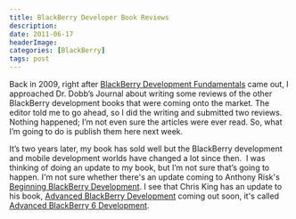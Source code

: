 ```yaml
---
title: BlackBerry Developer Book Reviews
description: 
date: 2011-06-17
headerImage: 
categories: [BlackBerry]
tags: post
---
```


Back in 2009, right after [BlackBerry Development Fundamentals](http://www.bbdevfundamentals.com) came out, I approached Dr. Dobb’s Journal about writing some reviews of the other BlackBerry development books that were coming onto the market. The editor told me to go ahead, so I did the writing and submitted two reviews. Nothing happened; I’m not even sure the articles were ever read. So, what I’m going to do is publish them here next week.

It’s two years later, my book has sold well but the BlackBerry development and mobile development worlds have changed a lot since then.  I was thinking of doing an update to my book, but I’m not sure that’s going to happen. I'm not sure whether there's an update coming to Anthony Risk's [Beginning BlackBerry Development](http://www.amazon.com/gp/product/1430272252/ref=as_li_ss_tl?ie=UTF8&tag=mcnsof-20&linkCode=as2&camp=217145&creative=399369&creativeASIN=1430272252). I see that Chris King has an update to his book, [Advanced BlackBerry Development](http:/www.amazon.com/gp/product/1430226560/ref=as_li_ss_tl?ie=UTF8&tag=mcnsof-20&linkCode=as2&camp=217145&creative=399369&creativeASIN=1430226560) coming out soon, it's called [Advanced BlackBerry 6 Development](http:/www.amazon.com/gp/product/1430232102/ref=as_li_ss_tl?ie=UTF8&tag=mcnsof-20&linkCode=as2&camp=217145&creative=399373&creativeASIN=1430232102).
